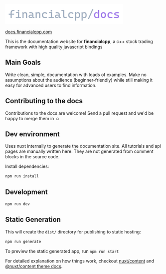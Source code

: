 ![financialcpp docs logo](./static/fpp-docs-light.png)

[docs.financialcpp.com]([docs.financialcpp.com)

This is the documentation website for **financialcpp**, a c++ stock trading framework with high quality javascript bindings

## Main Goals
Write clean, simple, documentation with loads of examples. Make no assumptions about the audience (beginner-friendly) while still making it easy for advanced users to find information.

## Contributing to the docs
Contributions to the docs are welcome! Send a pull request and we'd be happy to merge them in ☺️

## Dev environment
Uses nuxt internally to generate the documentation site. All tutorials and api pages are manually written here. They are not generated from comment blocks in the source code.

Install dependencies:

```bash
npm run install
```

## Development

```bash
npm run dev
```

## Static Generation

This will create the `dist/` directory for publishing to static hosting:

```bash
npm run generate
```

To preview the static generated app, run `npm run start`

For detailed explanation on how things work, checkout [nuxt/content](https://content.nuxtjs.org) and [@nuxt/content theme docs](https://content.nuxtjs.org/themes-docs).
